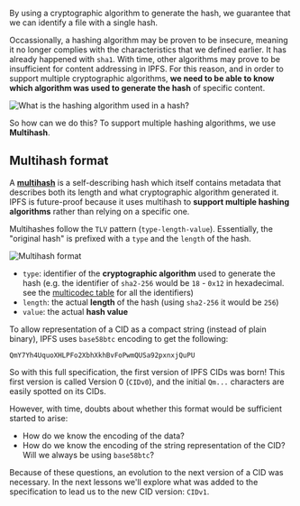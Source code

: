 By using a cryptographic algorithm to generate the hash, we guarantee that we can identify a file with a single hash.

Occassionally, a hashing algorithm may be proven to be insecure, meaning it no longer complies with the characteristics that we defined earlier. It has already happened with `sha1`. With time, other algorithms may prove to be insufficient for content addressing in IPFS. For this reason, and in order to support multiple cryptographic algorithms, **we need to be able to know which algorithm was used to generate the hash** of specific content.

![What is the hashing algorithm used in a hash?](tutorial-assets/T0006L02-what-algo.jpg)

So how can we do this?
To support multiple hashing algorithms, we use **Multihash**.

## Multihash format

A [**multihash**](https://multiformats.io/multihash/) is a self-describing hash which itself contains metadata that describes both its length and what cryptographic algorithm generated it. IPFS is future-proof because it uses multihash to
**support multiple hashing algorithms** rather than relying on a specific one.

Multihashes follow the `TLV` pattern (`type-length-value`). Essentially, the "original hash" is prefixed with a `type` and the `length` of the hash.

![Multihash format](tutorial-assets/T0006L02-multihash.jpg)

 - `type`: identifier of the **cryptographic algorithm** used to generate the hash (e.g. the identifier of `sha2-256` would be `18` - `0x12` in hexadecimal. see the [multicodec table](https://github.com/multiformats/multicodec/blob/master/table.csv) for all the identifiers)
 - `length`: the actual **length** of the hash (using `sha2-256` it would be `256`)
 - `value`: the actual **hash value**

To allow representation of a CID as a compact string (instead of plain binary), IPFS uses `base58btc` encoding to get the following:

`QmY7Yh4UquoXHLPFo2XbhXkhBvFoPwmQUSa92pxnxjQuPU`

So with this full specification, the first version of IPFS CIDs was born! This first version is called Version 0 (`CIDv0`), and the initial `Qm...` characters are easily spotted on its CIDs.

However, with time, doubts about whether this format would be sufficient started to arise:

 - How do we know the encoding of the data?
 - How do we know the encoding of the string representation of the CID? Will we always be using `base58btc`?

Because of these questions, an evolution to the next version of a CID was necessary.
In the next lessons we'll explore what was added to the specification to lead us to the new CID version: `CIDv1`.
